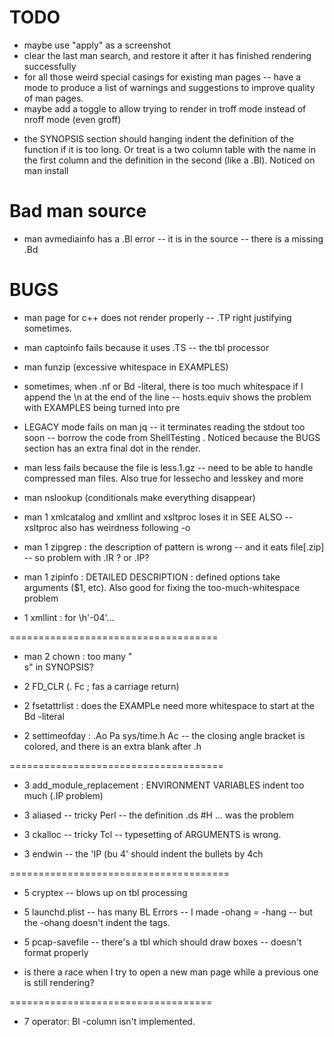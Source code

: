 #  TODO


- maybe use "apply" as a screenshot
- clear the last man search, and restore it after it has finished rendering successfully
- for all those weird special casings for existing man pages -- have a mode to produce a list of warnings and suggestions to improve quality of man pages.
- maybe add a toggle to allow trying to render in troff mode instead of nroff mode (even groff)

* the SYNOPSIS section should hanging indent the definition of the function if it is too long.  Or treat is a two column table with the name in the first column and the definition in the second (like a .Bl).  Noticed on man install

# Bad man source

* man avmediainfo has a .Bl error -- it is in the source -- there is a missing .Bd

# BUGS

- man page for c++ does not render properly -- .TP right justifying sometimes.

- man captoinfo fails because it uses .TS -- the tbl processor

- man funzip (excessive whitespace in EXAMPLES)

- sometimes, when .nf or Bd -literal, there is too much whitespace if I append the \n at the end of the line -- hosts.equiv shows the problem with EXAMPLES being turned into pre

- LEGACY mode fails on man jq -- it terminates reading the stdout too soon -- borrow the code from ShellTesting .  Noticed because the BUGS section has an extra final dot in the render.

- man less fails because the file is less.1.gz -- need to be able to handle compressed man files.  Also true for lessecho and lesskey and more

- man nslookup    (conditionals make everything disappear)

- man 1 xmlcatalog and xmllint and xsltproc  loses it in SEE ALSO  -- xsltproc also has weirdness following -o

- man 1 zipgrep : the description of   pattern   is wrong -- and it eats file[.zip] -- so problem with .IR ?  or .IP?

- man 1 zipinfo : DETAILED DESCRIPTION :  defined options take arguments ($1, etc).  Also good for fixing the too-much-whitespace problem

- 1 xmllint : for \h'-04'...

====================================

- man 2 chown : too many "<br> s" in SYNOPSIS?

- 2 FD_CLR  (. Fc ;  fas a carriage return)

- 2 fsetattrlist : does the EXAMPLe need more whitespace to start at the Bd -literal

- 2 settimeofday : .Ao Pa sys/time.h Ac -- the closing angle bracket is colored, and there is an extra blank after .h

=====================================

- 3 add_module_replacement : ENVIRONMENT VARIABLES indent too much (.IP problem)
- 3 aliased -- tricky Perl  -- the definition .ds #H ...  was the problem
- 3 ckalloc -- tricky Tcl -- typesetting of ARGUMENTS is wrong.

- 3 endwin -- the 'IP \(bu 4'  should indent the bullets by 4ch

======================================

- 5 cryptex -- blows up on tbl processing

- 5 launchd.plist -- has many BL Errors -- I made -ohang = -hang -- but the -ohang doesn't indent the tags.

- 5 pcap-savefile -- there's a tbl which should draw boxes -- doesn't format properly

- is there a race when I try to open a new man page while a previous one is still rendering?

===================================

- 7 operator: Bl -column  isn't implemented.
